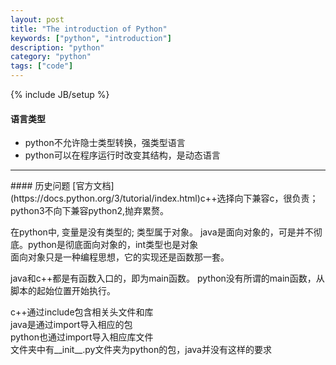 ```yaml
---
layout: post
title: "The introduction of Python"
keywords: ["python", "introduction"]
description: "python"
category: "python"
tags: ["code"]
---
```

{% include JB/setup %}


#### 语言类型
+ python不允许隐士类型转换，强类型语言
+ python可以在程序运行时改变其结构，是动态语言
<hr />
#### 历史问题
[官方文档](https://docs.python.org/3/tutorial/index.html)c++选择向下兼容c，很负责；  
python3不向下兼容python2,抛弃累赘。


在python中, 变量是没有类型的; 类型属于对象。
java是面向对象的，可是并不彻底。python是彻底面向对象的，int类型也是对象<br/>
面向对象只是一种编程思想，它的实现还是函数那一套。

java和c++都是有函数入口的，即为main函数。
python没有所谓的main函数，从脚本的起始位置开始执行。


c++通过include包含相关头文件和库<br/>
java是通过import导入相应的包<br/>
python也通过import导入相应库文件<br/>
文件夹中有__init__.py文件夹为python的包，java并没有这样的要求




